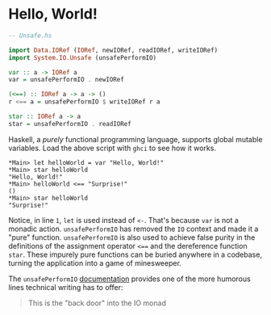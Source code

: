 # Hello, World!

```haskell
-- Unsafe.hs

import Data.IORef (IORef, newIORef, readIORef, writeIORef)
import System.IO.Unsafe (unsafePerformIO)

var :: a -> IORef a
var = unsafePerformIO . newIORef

(<==) :: IORef a -> a -> ()
r <== a = unsafePerformIO $ writeIORef r a

star :: IORef a -> a
star = unsafePerformIO . readIORef
```

Haskell, a *purely* functional programming language, supports global mutable variables. Load the above script with `ghci` to see how it works.

```plaintext
*Main> let helloWorld = var "Hello, World!"
*Main> star helloWorld
"Hello, World!"
*Main> helloWorld <== "Surprise!"
()
*Main> star helloWorld
"Surprise!"
```

Notice, in line `1`, `let` is used instead of `<-`. That's because `var` is not a monadic action. `unsafePerformIO` has removed the `IO` context and made it a "pure" function. `unsafePerformIO` is also used to achieve false purity in the definitions of the assignment operator `<==` and the dereference function `star`. These impurely pure functions can be buried anywhere in a codebase, turning the application into a game of minesweeper.

The `unsafePerformIO` [documentation](https://hackage.haskell.org/package/base-4.12.0.0/docs/System-IO-Unsafe.html#v:unsafePerformIO) provides one of the more humorous lines technical writing has to offer:

> This is the "back door" into the IO monad
